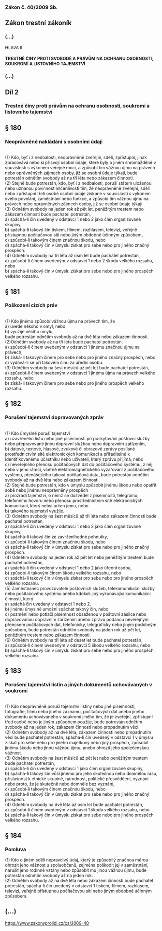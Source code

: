 ### Zákon č. 40/2009 Sb.
## Zákon trestní zákoník

### (…)
HLAVA II
#### TRESTNÉ ČINY PROTI SVOBODĚ A PRÁVŮM NA OCHRANU OSOBNOSTI, SOUKROMÍ A LISTOVNÍHO TAJEMSTVÍ
### (…)
## Díl 2
### Trestné činy proti právům na ochranu osobnosti, soukromí a listovního tajemství
## § 180
### Neoprávněné nakládání s osobními údaji
<br>(1) Kdo, byť i z nedbalosti, neoprávněně zveřejní, sdělí, zpřístupní, jinak zpracovává nebo si přisvojí osobní údaje, které byly o jiném shromážděné v souvislosti s výkonem veřejné moci, a způsobí tím vážnou újmu na právech nebo oprávněných zájmech osoby, jíž se osobní údaje týkají, bude potrestán odnětím svobody až na tři léta nebo zákazem činnosti.
<br>(2) Stejně bude potrestán, kdo, byť i z nedbalosti, poruší státem uloženou nebo uznanou povinnost mlčenlivosti tím, že neoprávněně zveřejní, sdělí nebo zpřístupní třetí osobě osobní údaje získané v souvislosti s výkonem svého povolání, zaměstnání nebo funkce, a způsobí tím vážnou újmu na právech nebo oprávněných zájmech osoby, jíž se osobní údaje týkají.
<br>(3) Odnětím svobody na jeden rok až pět let, peněžitým trestem nebo zákazem činnosti bude pachatel potrestán,
<br>a) spáchá-li čin uvedený v odstavci 1 nebo 2 jako člen organizované skupiny,
<br>b) spáchá-li takový čin tiskem, filmem, rozhlasem, televizí, veřejně přístupnou počítačovou sítí nebo jiným obdobně účinným způsobem,
<br>c) způsobí-li takovým činem značnou škodu, nebo
<br>d) spáchá-li takový čin v úmyslu získat pro sebe nebo pro jiného značný prospěch.
<br>(4) Odnětím svobody na tři léta až osm let bude pachatel potrestán,
<br>a) způsobí-li činem uvedeným v odstavci 1 nebo 2 škodu velkého rozsahu, nebo
<br>b) spáchá-li takový čin v úmyslu získat pro sebe nebo pro jiného prospěch velkého rozsahu.
## § 181
### Poškození cizích práv
<br>(1) Kdo jinému způsobí vážnou újmu na právech tím, že
<br>a) uvede někoho v omyl, nebo
<br>b) využije něčího omylu,
<br>bude potrestán odnětím svobody až na dvě léta nebo zákazem činnosti.
<br>(2)Odnětím svobody až na tři léta bude pachatel potrestán,
<br>a) způsobí-li činem uvedeným v odstavci 1 jinému značnou újmu na právech,
<br>b) získá-li takovým činem pro sebe nebo pro jiného značný prospěch, nebo
<br>c) vydává-li se při takovém činu za úřední osobu.
<br>(3) Odnětím svobody na šest měsíců až pět let bude pachatel potrestán,
<br>a) způsobí-li činem uvedeným v odstavci 1 jinému újmu na právech velkého rozsahu, nebo
<br>b) získá-li takovým činem pro sebe nebo pro jiného prospěch velkého rozsahu.
## § 182
### Porušení tajemství dopravovaných zpráv
<br>(1) Kdo úmyslně poruší tajemství
<br>a) uzavřeného listu nebo jiné písemnosti při poskytování poštovní služby nebo přepravované jinou dopravní službou nebo dopravním zařízením,
<br>b) datové, textové, hlasové, zvukové či obrazové zprávy posílané prostřednictvím sítě elektronických komunikací a přiřaditelné k identifikovanému účastníku nebo uživateli, který zprávu přijímá, nebo
<br>c) neveřejného přenosu počítačových dat do počítačového systému, z něj nebo v jeho rámci, včetně elektromagnetického vyzařování z počítačového systému, přenášejícího taková počítačová data,
bude potrestán odnětím svobody až na dvě léta nebo zákazem činnosti.
<br>(2) Stejně bude potrestán, kdo v úmyslu způsobit jinému škodu nebo opatřit sobě nebo jinému neoprávněný prospěch
<br>a) prozradí tajemství, o němž se dozvěděl z písemnosti, telegramu, telefonního hovoru nebo přenosu prostřednictvím sítě elektronických komunikací, který nebyl určen jemu, nebo
<br>b) takového tajemství využije.
<br>(3) Odnětím svobody na šest měsíců až tři léta nebo zákazem činnosti bude pachatel potrestán,
<br>a) spáchá-li čin uvedený v odstavci 1 nebo 2 jako člen organizované skupiny,
<br>b) spáchá-li takový čin ze zavrženíhodné pohnutky,
<br>c) způsobí-li takovým činem značnou škodu, nebo
<br>d) spáchá-li takový čin v úmyslu získat pro sebe nebo pro jiného značný prospěch.
<br>(4) Odnětím svobody na jeden rok až pět let nebo peněžitým trestem bude pachatel potrestán,
<br>a) spáchá-li čin uvedený v odstavci 1 nebo 2 jako úřední osoba,
<br>b) způsobí-li takovým činem škodu velkého rozsahu, nebo
<br>c) spáchá-li takový čin v úmyslu získat pro sebe nebo pro jiného prospěch velkého rozsahu.
<br>(5) Zaměstnanec provozovatele poštovních služeb, telekomunikační služby nebo počítačového systému anebo kdokoli jiný vykonávající komunikační činnosti, který
<br>a) spáchá čin uvedený v odstavci 1 nebo 2,
<br>b) jinému úmyslně umožní spáchat takový čin, nebo
<br>c) pozmění nebo potlačí písemnost obsaženou v poštovní zásilce nebo dopravovanou dopravním zařízením anebo zprávu podanou neveřejným přenosem počítačových dat, telefonicky, telegraficky nebo jiným podobným způsobem,
bude potrestán odnětím svobody na jeden rok až pět let, peněžitým trestem nebo zákazem činnosti.
<br>(6) Odnětím svobody na tři léta až deset let bude pachatel potrestán,
<br>a) způsobí-li činem uvedeným v odstavci 5 škodu velkého rozsahu, nebo
<br>b) spáchá-li takový čin v úmyslu získat pro sebe nebo pro jiného prospěch velkého rozsahu.
## § 183
### Porušení tajemství listin a jiných dokumentů uchovávaných v soukromí
<br>(1) Kdo neoprávněně poruší tajemství listiny nebo jiné písemnosti, fotografie, filmu nebo jiného záznamu, počítačových dat anebo jiného dokumentu uchovávaného v soukromí jiného tím, že je zveřejní, zpřístupní třetí osobě nebo je jiným způsobem použije, bude potrestán odnětím svobody až na jeden rok, zákazem činnosti nebo propadnutím věci.
<br>(2) Odnětím svobody až na dvě léta, zákazem činnosti nebo propadnutím věci bude pachatel potrestán, spáchá-li čin uvedený v odstavci 1 v úmyslu získat pro sebe nebo pro jiného majetkový nebo jiný prospěch, způsobit jinému škodu nebo jinou vážnou újmu, anebo ohrozit jeho společenskou vážnost.
<br>(3) Odnětím svobody na šest měsíců až pět let nebo peněžitým trestem bude pachatel potrestán,
<br>a) spáchá-li čin uvedený v odstavci 1 jako člen organizované skupiny,
<br>b) spáchá-li takový čin vůči jinému pro jeho skutečnou nebo domnělou rasu, příslušnost k etnické skupině, národnost, politické přesvědčení, vyznání nebo proto, že je skutečně nebo domněle bez vyznání,
<br>c) způsobí-li takovým činem značnou škodu, nebo
<br>d) spáchá-li takový čin v úmyslu získat pro sebe nebo pro jiného značný prospěch.
<br>(4) Odnětím svobody na dvě léta až osm let bude pachatel potrestán,
<br>a) způsobí-li činem uvedeným v odstavci 1 škodu velkého rozsahu, nebo
<br>b) spáchá-li takový čin v úmyslu získat pro sebe nebo pro jiného prospěch velkého rozsahu.
## § 184
### Pomluva
(1) Kdo o jiném sdělí nepravdivý údaj, který je způsobilý značnou měrou ohrozit jeho vážnost u spoluobčanů, zejména poškodit jej v zaměstnání, narušit jeho rodinné vztahy nebo způsobit mu jinou vážnou újmu, bude potrestán odnětím svobody až na jeden rok.
<br>(2) Odnětím svobody až na dvě léta nebo zákazem činnosti bude pachatel potrestán, spáchá-li čin uvedený v odstavci 1 tiskem, filmem, rozhlasem, televizí, veřejně přístupnou počítačovou sítí nebo jiným obdobně účinným způsobem.
## (…)
https://www.zakonyprolidi.cz/cs/2009-40
